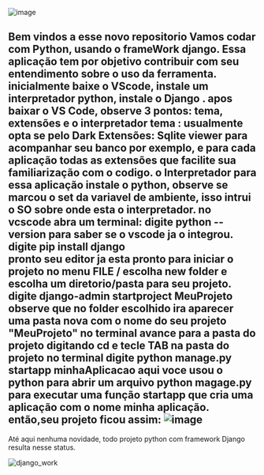 ![image](https://github.com/user-attachments/assets/b2cf2637-dd4d-4de8-be8d-3580153e7374)

Bem vindos a esse novo repositorio
Vamos codar com Python, usando o frameWork django.
Essa aplicação tem por objetivo contribuir com seu entendimento sobre o uso da ferramenta.
inicialmente baixe o VScode, instale um interpretador python, instale o Django .
apos baixar o VS Code, observe 3 pontos: tema, extensões e o interpretador
tema : usualmente opta se pelo Dark
Extensões: Sqlite viewer para acompanhar seu banco por exemplo, e para cada aplicação todas as extensões que facilite sua familiarização com o codigo.
o Interpretador para essa aplicação instale o python, observe se marcou o set da  variavel de ambiente, isso intrui o SO sobre onde esta o interpretador.
no vcscode abra um terminal: digite python --version para saber se o vscode ja o integrou.
digite pip install django    
pronto seu editor ja esta pronto para iniciar o projeto
no menu FILE / escolha new folder  e escolha um diretorio/pasta para seu projeto.
digite django-admin startproject MeuProjeto
observe que no folder escolhido ira aparecer uma pasta nova com o nome do seu projeto   "MeuProjeto"
no terminal avance para a pasta do projeto digitando cd e tecle TAB
na pasta do projeto no terminal digite python manage.py startapp minhaAplicacao 
aqui voce usou o python para abrir um arquivo python magage.py para executar uma função startapp que cria uma aplicação com o nome minha aplicação.
então,seu projeto ficou assim:
![image](https://github.com/user-attachments/assets/fa8e3da0-3739-471b-b743-aac80b7f182f)
----------------------------------------------------------------------------------------------------------------------------------
Até aqui nenhuma novidade, todo projeto python com framework Django resulta nesse status.
                                
![django_work](https://github.com/user-attachments/assets/9daac24b-92a3-481d-9122-794814c360a2)

